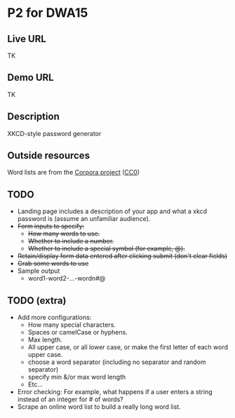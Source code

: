 # P2 for DWA15

## Live URL

TK

## Demo URL

TK

## Description

XKCD-style password generator

## Outside resources

Word lists are from the [Corpora project](https://github.com/dariusk/corpora/)  ([CC0](http://creativecommons.org/publicdomain/zero/1.0/))

## TODO 
- Landing page includes a description of your app and what a xkcd password is (assume an unfamiliar audience).
- ~~Form inputs to specify:~~
	- ~~How many words to use.~~
	- ~~Whether to include a number.~~
	- ~~Whether to include a special symbol (for example, @).~~
- ~~Retain/display form data entered after clicking submit (don't clear fields)~~
- ~~Grab some words to use~~
- Sample output
	- word1-word2-...-wordn#@

## TODO (extra)
- Add more configurations:
	- How many special characters.
	- Spaces or camelCase or hyphens.
	- Max length.
	- All upper case, or all lower case, or make the first letter of each word upper case.
	- choose a word separator (including no separator and random separator)
	- specify min &/or max word length
	- Etc...
- Error checking: For example, what happens if a user enters a string instead of an integer for # of words?
- Scrape an online word list to build a really long word list. 